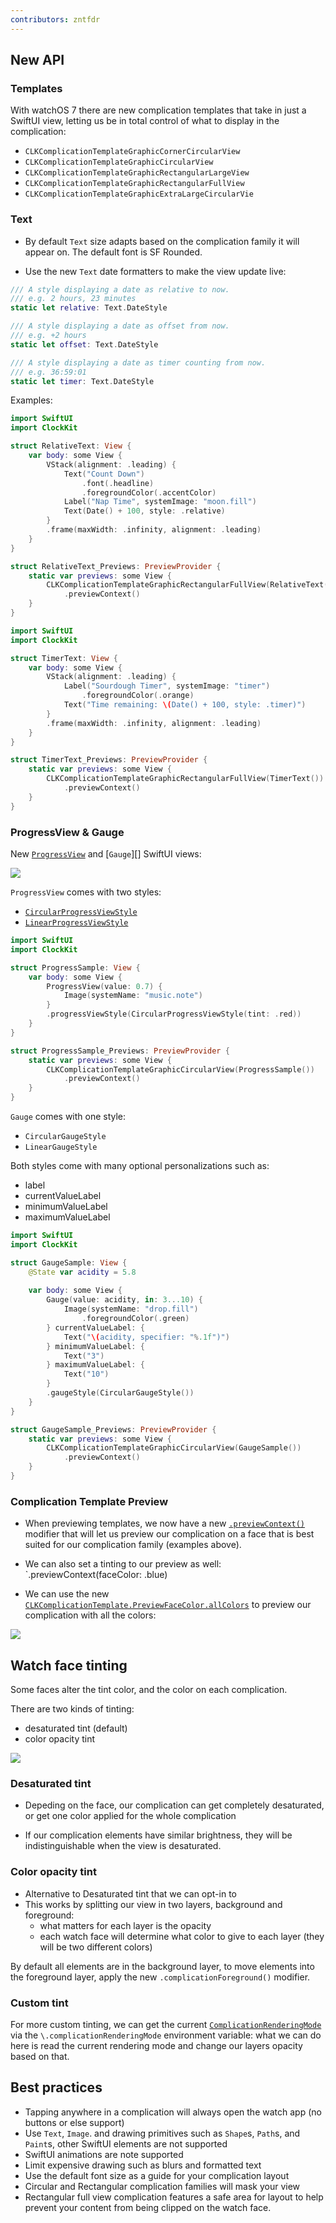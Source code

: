 ```yaml
---
contributors: zntfdr
---
```


## New API

### Templates

With watchOS 7 there are new complication templates that take in just a SwiftUI view, letting us be in total control of what to display in the complication:

- `CLKComplicationTemplateGraphicCornerCircularView`
- `CLKComplicationTemplateGraphicCircularView`
- `CLKComplicationTemplateGraphicRectangularLargeView`
- `CLKComplicationTemplateGraphicRectangularFullView`
- `CLKComplicationTemplateGraphicExtraLargeCircularVie`

### Text

- By default `Text` size adapts based on the complication family it will appear on. The default font is SF Rounded.

- Use the new `Text` date formatters to make the view update live: 

```swift
/// A style displaying a date as relative to now.
/// e.g. 2 hours, 23 minutes
static let relative: Text.DateStyle

/// A style displaying a date as offset from now.
/// e.g. +2 hours
static let offset: Text.DateStyle

/// A style displaying a date as timer counting from now.
/// e.g. 36:59:01
static let timer: Text.DateStyle
```

Examples:

```swift
import SwiftUI
import ClockKit

struct RelativeText: View {
    var body: some View {
        VStack(alignment: .leading) {
            Text("Count Down")
                .font(.headline)
                .foregroundColor(.accentColor)
            Label("Nap Time", systemImage: "moon.fill")
            Text(Date() + 100, style: .relative)
        }
        .frame(maxWidth: .infinity, alignment: .leading)
    }
}

struct RelativeText_Previews: PreviewProvider {
    static var previews: some View {
        CLKComplicationTemplateGraphicRectangularFullView(RelativeText())
            .previewContext()
    }
}
```

```swift
import SwiftUI
import ClockKit

struct TimerText: View {
    var body: some View {
        VStack(alignment: .leading) {
            Label("Sourdough Timer", systemImage: "timer")
                .foregroundColor(.orange)
            Text("Time remaining: \(Date() + 100, style: .timer)")
        }
        .frame(maxWidth: .infinity, alignment: .leading)
    }
}

struct TimerText_Previews: PreviewProvider {
    static var previews: some View {
        CLKComplicationTemplateGraphicRectangularFullView(TimerText())
            .previewContext()
    }
}
```

### ProgressView & Gauge

New [`ProgressView`][ProgressView] and [`Gauge`][] SwiftUI views:

![][pvgImage]

`ProgressView` comes with two styles:

- [`CircularProgressViewStyle`][CircularProgressViewStyle]
- [`LinearProgressViewStyle`][LinearProgressViewStyle]

```swift
import SwiftUI
import ClockKit

struct ProgressSample: View {
    var body: some View {
        ProgressView(value: 0.7) {
            Image(systemName: "music.note")
        }
        .progressViewStyle(CircularProgressViewStyle(tint: .red))
    }
}

struct ProgressSample_Previews: PreviewProvider {
    static var previews: some View {
        CLKComplicationTemplateGraphicCircularView(ProgressSample())
            .previewContext()
    }
}
```

`Gauge` comes with one style:
- `CircularGaugeStyle`
- `LinearGaugeStyle`

Both styles come with many optional personalizations such as:
- label
- currentValueLabel
- minimumValueLabel
- maximumValueLabel

```swift
import SwiftUI
import ClockKit

struct GaugeSample: View {
    @State var acidity = 5.8
    
    var body: some View {
        Gauge(value: acidity, in: 3...10) {
            Image(systemName: "drop.fill")
                .foregroundColor(.green)
        } currentValueLabel: {
            Text("\(acidity, specifier: "%.1f")")
        } minimumValueLabel: {
            Text("3")
        } maximumValueLabel: {
            Text("10")
        }
        .gaugeStyle(CircularGaugeStyle())
    }
}

struct GaugeSample_Previews: PreviewProvider {
    static var previews: some View {
        CLKComplicationTemplateGraphicCircularView(GaugeSample())
            .previewContext()
    }
}
```

### Complication Template Preview

- When previewing templates, we now have a new [`.previewContext()`][previewContext] modifier that will let us preview our complication on a face that is best suited for our complication family (examples above).

- We can also set a tinting to our preview as well: `.previewContext(faceColor: .blue)

- We can use the new [`CLKComplicationTemplate.PreviewFaceColor.allColors`][allColors] to preview our complication with all the colors:

![][allColorsImage]

## Watch face tinting

Some faces alter the tint color, and the color on each complication.

There are two kinds of tinting:
 - desaturated tint (default)
 - color opacity tint

 ![][tintingImage]

### Desaturated tint

- Depeding on the face, our complication can get completely desaturated, or get one color applied for the whole complication

- If our complication elements have similar brightness, they will be indistinguishable when the view is desaturated.

### Color opacity tint

- Alternative to Desaturated tint that we can opt-in to
- This works by splitting our view in two layers, background and foreground:
  - what matters for each layer is the opacity
  - each watch face will determine what color to give to each layer (they will be two different colors)

By default all elements are in the background layer, to move elements into the foreground layer, apply the new `.complicationForeground()` modifier.

### Custom tint

For more custom tinting, we can get the current [`ComplicationRenderingMode`][ComplicationRenderingMode] via the `\.complicationRenderingMode` environment variable: what we can do here is read the current rendering mode and change our layers opacity based on that.

## Best practices

- Tapping anywhere in a complication will always open the watch app (no buttons or else support)
- Use `Text`, `Image`. and drawing primitives such as `Shape`s, `Path`s, and `Paint`s, other SwiftUI elements are not supported
- SwiftUI animations are note supported
- Limit expensive drawing such as blurs and formatted text
- Use the default font size as a guide for your complication layout
- Circular and Rectangular complication families will mask your view
- Rectangular full view complication features a safe area for layout to help prevent your content from being clipped on the watch face.

[pvgImage]: ../../../images/notes/wwdc20/10048/pvg.png 
[tintingImage]: ../../../images/notes/wwdc20/10048/tinting.png
[allColorsImage]: ../../../images/notes/wwdc20/10048/allColors.png

[allColors]: https://developer.apple.com/documentation/clockkit/clkcomplicationtemplategraphiccircularopengaugeview/previewfacecolor/3593768-allcolors
[previewContext]: https://developer.apple.com/documentation/swiftui/view/previewcontext(_:)
[ComplicationRenderingMode]: https://developer.apple.com/documentation/clockkit/complicationrenderingmode
[templates]: https://developer.apple.com/documentation/clockkit/graphic
[ProgressView]: https://developer.apple.com/documentation/swiftui/ProgressView
[Gauge]: https://developer.apple.com/documentation/swiftui/gauge
[CircularProgressViewStyle]: https://developer.apple.com/documentation/swiftui/circularprogressviewstyle
[LinearProgressViewStyle]: https://developer.apple.com/documentation/swiftui/linearprogressviewstyle
[CircularGaugeStyle]: https://developer.apple.com/documentation/swiftui/CircularGaugeStyle
[LinearGaugeStyle]: https://developer.apple.com/documentation/swiftui/lineargaugestyle
